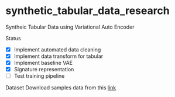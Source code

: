 # synthetic_tabular_data_research
Syntheic Tabular Data using Variational Auto Encoder

Status
- [x] Implement automated data cleaning
- [x] Implement data transform for tabular
- [x] Implement baseline VAE
- [x] Signature representation
- [ ] Test training pipeline

Dataset
Download samples data from this [link](https://drive.google.com/drive/folders/1C_-Pn4uxs1PF42i0Ve9FfN9p6nGZA1oy?usp=sharing)
